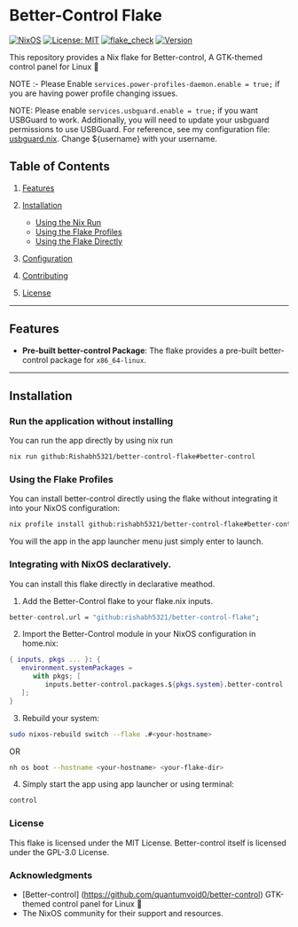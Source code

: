# Better-Control Flake

[![NixOS](https://img.shields.io/badge/NixOS-supported-blue.svg)](https://nixos.org)
[![License: MIT](https://img.shields.io/badge/License-MIT-green.svg)](LICENSE)
[![flake_check](https://github.com/Rishabh5321/better-control-flake/actions/workflows/flake_check.yml/badge.svg)](https://github.com/Rishabh5321/better-control-flake/actions/workflows/flake_check.yml)
[![Version](https://img.shields.io/badge/endpoint?url=https://raw.githubusercontent.com/rishabh5321/better-control-flake/main/version.json)](https://github.com/rishabh5321/better-control-flake/blob/main/package.nix)

This repository provides a Nix flake for Better-control, A GTK-themed control panel for Linux 🐧

NOTE :- Please Enable `services.power-profiles-daemon.enable = true;` if you are having power profile changing issues.

NOTE: Please enable `services.usbguard.enable = true;` if you want USBGuard to work. Additionally, you will need to update your usbguard permissions to use USBGuard. For reference, see my configuration file: [usbguard.nix](.github/assets/usbguard.nix). Change ${username} with your username.

## Table of Contents
1. [Features](#features)
2. [Installation](#installation)
   - [Using the Nix Run](#run-the-application-without-installing)
   - [Using the Flake Profiles](#using-the-flake-profiles)
   - [Using the Flake Directly](#integrating-with-nixos-declaratively)

3. [Configuration](#configuration)
4. [Contributing](#contributing)
5. [License](#license)

---

## Features
- **Pre-built better-control Package**: The flake provides a pre-built better-control package for `x86_64-linux`.

---

## Installation

### Run the application without installing 

You can run the app directly by using nix run
```bash
nix run github:Rishabh5321/better-control-flake#better-control
```

### Using the Flake Profiles

You can install better-control directly using the flake without integrating it into your NixOS configuration:
```bash
nix profile install github:rishabh5321/better-control-flake#better-control
```
You will the app in the app launcher menu just simply enter to launch.

### Integrating with NixOS declaratively.

You can install this flake directly in declarative meathod.

1. Add the Better-Control flake to your flake.nix inputs.
```nix
better-control.url = "github:rishabh5321/better-control-flake";
```
2. Import the Better-Control module in your NixOS configuration in home.nix:
```nix
{ inputs, pkgs ... }: {
   environment.systemPackages =
      with pkgs; [
         inputs.better-control.packages.${pkgs.system}.better-control
   ];
}
```
3. Rebuild your system:
```bash
sudo nixos-rebuild switch --flake .#<your-hostname>
```
OR
```bash
nh os boot --hostname <your-hostname> <your-flake-dir>
```
4. Simply start the app using app launcher or using terminal:
```bash
control
```

### License
This flake is licensed under the MIT License. Better-control itself is licensed under the GPL-3.0 License.

### Acknowledgments
- [Better-control] (https://github.com/quantumvoid0/better-control) GTK-themed control panel for Linux 🐧
- The NixOS community for their support and resources.